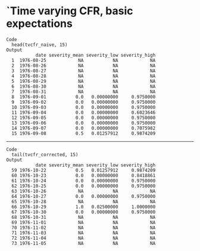 # `Time varying CFR, basic expectations

    Code
      head(tvcfr_naive, 15)
    Output
               date severity_mean severity_low severity_high
      1  1976-08-25            NA           NA            NA
      2  1976-08-26            NA           NA            NA
      3  1976-08-27            NA           NA            NA
      4  1976-08-28            NA           NA            NA
      5  1976-08-29            NA           NA            NA
      6  1976-08-30            NA           NA            NA
      7  1976-08-31            NA           NA            NA
      8  1976-09-01           0.0   0.00000000     0.9750000
      9  1976-09-02           0.0   0.00000000     0.9750000
      10 1976-09-03           0.0   0.00000000     0.9750000
      11 1976-09-04           0.0   0.00000000     0.6023646
      12 1976-09-05           0.0   0.00000000     0.9750000
      13 1976-09-06           0.0   0.00000000     0.9750000
      14 1976-09-07           0.0   0.00000000     0.7075982
      15 1976-09-08           0.5   0.01257912     0.9874209

---

    Code
      tail(tvcfr_corrected, 15)
    Output
               date severity_mean severity_low severity_high
      59 1976-10-22           0.5   0.01257912     0.9874209
      60 1976-10-23           0.0   0.00000000     0.8418861
      61 1976-10-24           0.0   0.00000000     0.9750000
      62 1976-10-25           0.0   0.00000000     0.9750000
      63 1976-10-26            NA           NA            NA
      64 1976-10-27           0.0   0.00000000     0.9750000
      65 1976-10-28            NA           NA            NA
      66 1976-10-29           1.0   0.02500000     1.0000000
      67 1976-10-30           0.0   0.00000000     0.9750000
      68 1976-10-31            NA           NA            NA
      69 1976-11-01            NA           NA            NA
      70 1976-11-02            NA           NA            NA
      71 1976-11-03            NA           NA            NA
      72 1976-11-04            NA           NA            NA
      73 1976-11-05            NA           NA            NA

